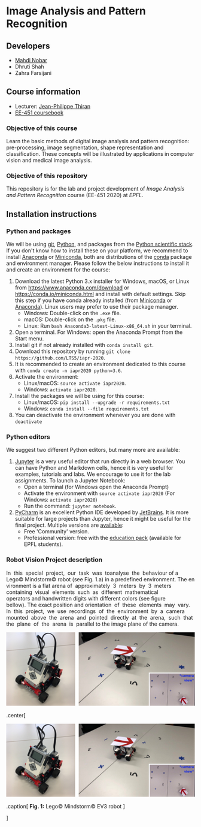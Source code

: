 # Image Analysis and Pattern Recognition

## Developers
* [Mahdi Nobar][Mahdi]
* Dhruti Shah
* Zahra Farsijani

## Course information
* Lecturer: [Jean-Philippe Thiran][jpt]
* [EE-451 coursebook][coursebook]

[jpt]: https://people.epfl.ch/115534
[Mahdi]: https://www.linkedin.com/in/mahdi-nobar/?originalSubdomain=ch
[coursebook]: https://edu.epfl.ch/coursebook/en/image-analysis-and-pattern-recognition-EE-451

### Objective of this course
Learn the basic methods of digital image analysis and pattern recognition:
pre-processing, image segmentation, shape representation and classification.
These concepts will be illustrated by applications in computer vision and
medical image analysis.

### Objective of this repository
This repository is for the lab and project development of _Image Analysis and Pattern Recognition_ course (EE-451 2020) at _EPFL_.

## Installation instructions

### Python and packages
We will be using [git], [Python], and packages from the
[Python scientific stack][scipy].
If you don't know how to install these on your platform, we recommend to
install [Anaconda] or [Miniconda], both are distributions of the [conda]
package and environment manager.
Please follow the below instructions to install it and create an environment
for the course:

1. Download the latest Python 3.x installer for Windows, macOS, or Linux from
   <https://www.anaconda.com/download> or <https://conda.io/miniconda.html>
   and install with default settings.
   Skip this step if you have conda already installed (from [Miniconda] or
   [Anaconda]).
   Linux users may prefer to use their package manager.
   * Windows: Double-click on the `.exe` file.
   * macOS: Double-click on the `.pkg` file.
   * Linux: Run `bash Anaconda3-latest-Linux-x86_64.sh` in your terminal.
1. Open a terminal. For Windows: open the Anaconda Prompt from the Start menu.
1. Install git if not already installed with `conda install git`.
1. Download this repository by running
   `git clone https://github.com/LTS5/iapr-2020`.
1. It is recommended to create an environment dedicated to this course with
   `conda create -n iapr2020 python=3.6`.
1. Activate the environment:
   * Linux/macOS: `source activate iapr2020`.
   * Windows: `activate iapr2020`.
1. Install the packages we will be using for this course:
   * Linux/macOS: `pip install --upgrade -r requirements.txt`
   * Windows: `conda install --file requirements.txt`
1. You can deactivate the environment whenever you are done with `deactivate`

[git]: https://git-scm.com
[python]: https://www.python.org
[scipy]: https://www.scipy.org
[anaconda]: https://anaconda.org
[miniconda]: https://conda.io/miniconda.html
[conda]: https://conda.io

### Python editors

We suggest two different Python editors, but many more are available:

1. [Jupyter] is a very useful editor that run directly in a web browser.
   You can have Python and Markdown cells, hence it is very useful for
   examples, tutorials and labs.
   We encourage to use it for the lab assignments.
   To launch a Jupyter Notebook:
   * Open a terminal (for Windows open the Anaconda Prompt)
   * Activate the environment with `source activate iapr2020` (For Windows:
   `activate iapr2020`)
   * Run the command: `jupyter notebook`.
1. [PyCharm] is an excellent Python IDE developed by [JetBrains].
   It is more suitable for large projects than Jupyter, hence it might be
   useful for the final project.
   Multiple versions are [available][pycharm-dl]:
   * Free 'Community' version.
   * Professional version: free with the [education pack][jetbrains-student]
   (available for EPFL students).

[jupyter]: https://jupyter.org/
[pycharm]: https://www.jetbrains.com/pycharm/
[jetbrains]: https://www.jetbrains.com/
[pycharm-dl]: https://www.jetbrains.com/pycharm/download/
[jetbrains-student]: https://www.jetbrains.com/student/

### Robot Vision Project description
In  this  special  project,  our  task  was  toanalyse  the  behaviour of a  Lego© Mindstorm© robot (see Fig. 1.a) in a predefined environment. The environment is a flat arena of  approximately  3  meters  by  3  meters  containing  visual  elements  such  as  different  mathematical  operators and handwritten digits with different colors (see figure bellow). The exact position and orientation  of  these  elements  may  vary.  In  this  project,  we  use  recordings  of  the  environment  by  a  camera  mounted  above  the  arena  and  pointed  directly  at  the  arena,  such  that  the  plane  of  the  arena  is  parallel to the image plane of the camera.

![Alt text](https://github.com/dhruti96shah/iapr-2020/blob/master/LogoMindStormRobot.png?raw=true "Lego© Mindstorm© EV3 robot")

.center[

![My image](https://github.com/dhruti96shah/iapr-2020/blob/master/LogoMindStormRobot.png?raw=true)

.caption[
**Fig. 1:** Lego© Mindstorm© EV3 robot
]

]

